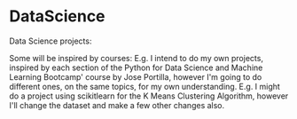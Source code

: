 # DataScience
Data Science projects:

Some will be inspired by courses:
  E.g. I intend to do my own projects, inspired by each section of the Python for Data Science and Machine Learning Bootcamp' course by Jose Portilla, however I'm going to do different ones, on the same topics, for my own understanding. E.g. I might do a project using scikitlearn for the K Means Clustering Algorithm, however I'll change the dataset and make a few other changes also.
